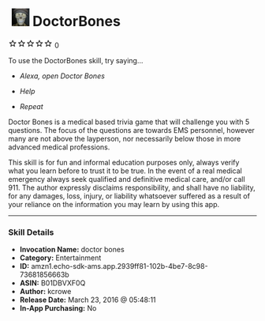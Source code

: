 # &nbsp;<img src="skill_icon" alt="DoctorBones icon" width="36"> DoctorBones
![0 stars](../../images/ic_star_border_black_18dp_1x.png)![0 stars](../../images/ic_star_border_black_18dp_1x.png)![0 stars](../../images/ic_star_border_black_18dp_1x.png)![0 stars](../../images/ic_star_border_black_18dp_1x.png)![0 stars](../../images/ic_star_border_black_18dp_1x.png) 0

To use the DoctorBones skill, try saying...

* *Alexa, open Doctor Bones*

* *Help*

* *Repeat*

Doctor Bones is a medical based trivia game that will challenge you with 5 questions.  The focus of the questions are towards EMS personnel, however many are not above the layperson, nor necessarily below those in more advanced medical professions.

This skill is for fun and informal education purposes only, always verify what you learn before to trust it to be true.  In the event of a real medical emergency always seek qualified and definitive medical care, and/or call 911.  The author expressly disclaims responsibility, and shall have no liability, for any damages, loss, injury, or liability whatsoever suffered as a result of your reliance on the information you may learn by using this app.

***

### Skill Details

* **Invocation Name:** doctor bones
* **Category:** Entertainment
* **ID:** amzn1.echo-sdk-ams.app.2939ff81-102b-4be7-8c98-73681856663b
* **ASIN:** B01DBVXF0Q
* **Author:** kcrowe
* **Release Date:** March 23, 2016 @ 05:48:11
* **In-App Purchasing:** No
